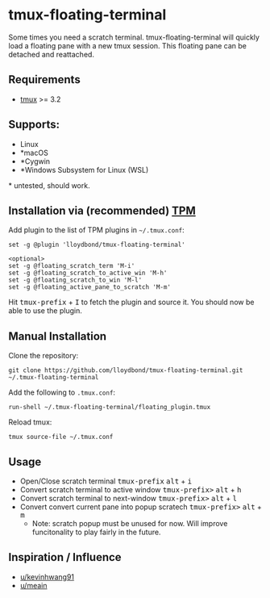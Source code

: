 # tmux-floating-terminal

Some times you need a scratch terminal. tmux-floating-terminal will quickly load a floating pane with a new tmux session. This floating pane can be detached and reattached.

## Requirements

* [tmux](https://github.com/tmux/tmux) >= 3.2

## Supports:

-   Linux
-  *macOS
-  *Cygwin
-  *Windows Subsystem for Linux (WSL)

\* untested, should work.

## Installation via (recommended) [TPM](https://github.com/tmux-plugins/tpm)

Add plugin to the list of TPM plugins in `~/.tmux.conf`:

```
set -g @plugin 'lloydbond/tmux-floating-terminal'

<optional>
set -g @floating_scratch_term 'M-i'
set -g @floating_scratch_to_active_win 'M-h'
set -g @floating_scratch_to_win 'M-l'
set -g @floating_active_pane_to_scratch 'M-m'

```
Hit <kbd>tmux-prefix</kbd> + <kbd>I</kbd> to fetch the plugin and source it. You should now be able to use the plugin.

## Manual Installation

Clone the repository:

```
git clone https://github.com/lloydbond/tmux-floating-terminal.git ~/.tmux-floating-terminal
```

Add the following to `.tmux.conf`:

```
run-shell ~/.tmux-floating-terminal/floating_plugin.tmux
```

Reload tmux:

```
tmux source-file ~/.tmux.conf
```

## Usage

* Open/Close scratch terminal <kbd>tmux-prefix</kbd> <kbd>alt</kbd> + <kbd>i</kbd>
* Convert scratch terminal to active window <kbd>tmux-prefix></kbd> <kbd>alt</kbd> + <kbd>h</kbd>
* Convert scratch terminal to next-window <kbd>tmux-prefix></kbd> <kbd>alt</kbd> + <kbd>l</kbd>
* Convert convert current pane into popup scratech <kbd>tmux-prefix></kbd> <kbd>alt</kbd> + <kbd>m</kbd>
  - Note: scratch popup must be unused for now. Will improve funcitonality to play fairly in the future.

## Inspiration / Influence

* [u/kevinhwang91](https://www.reddit.com/r/tmux/comments/itonec/comment/g5jxke4/?utm_source=share&utm_medium=web3x&utm_name=web3xcss&utm_term=1&utm_content=share_button)
* [u/meain](https://blog.meain.io/2020/tmux-flating-scratch-terminal/)
